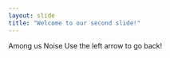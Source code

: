 ```yaml
---
layout: slide
title: "Welcome to our second slide!"
---
```

Among us Noise
Use the left arrow to go back!
